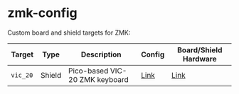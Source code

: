 # zmk-config

Custom board and shield targets for ZMK:

| Target         | Type | Description |  Config  | Board/Shield Hardware |
|--------------|-----------|------------|-------------|-----------|
| `vic_20` | Shield      | Pico-based VIC-20 ZMK keyboard | [Link](config/boards/shields/vic_20) | [Link](https://github.com/kjeller/vic-kb-shield) |
